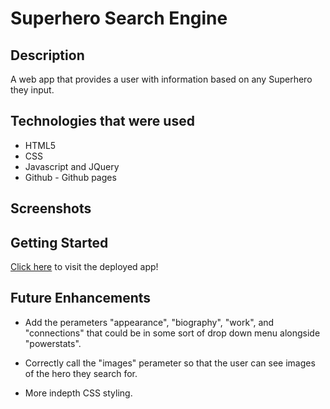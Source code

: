 # Superhero Search Engine 

## Description
 A web app that provides a user with information based on any Superhero they input.

## Technologies that were used 
- HTML5 
- CSS
- Javascript and JQuery 
- Github - Github pages 

## Screenshots 


## Getting Started

[Click here](https://xavdavis.github.io/Marvel-Search-Engine/) to visit the deployed app!

## Future Enhancements 
- Add the perameters "appearance", "biography", "work", and "connections" that could be in some sort of drop down menu alongside "powerstats".

- Correctly call the "images" perameter so that the user can see images of the hero they search for. 

- More indepth CSS styling. 
